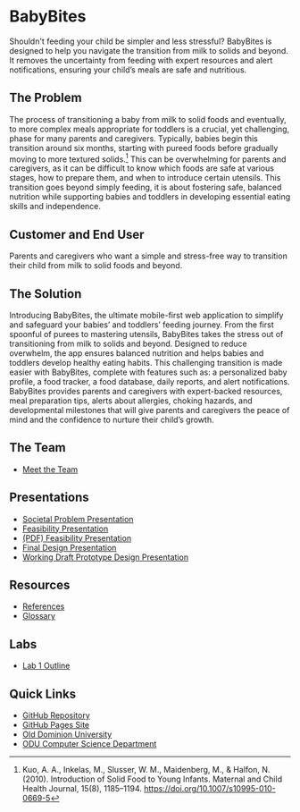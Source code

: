 # BabyBites

Shouldn't feeding your child be simpler and less stressful? BabyBites is designed to help you navigate the transition from milk to solids and beyond. It removes the uncertainty from feeding with expert resources and alert notifications, ensuring your child’s meals are safe and nutritious.

## The Problem
The process of transitioning a baby from milk to solid foods and eventually, to more complex meals appropriate for toddlers is a crucial, yet challenging, phase for many parents and caregivers. 
Typically, babies begin this transition around six months, starting with pureed foods before gradually moving to more textured solids.[^1] This can be overwhelming for parents and caregivers, as it can be difficult to know which foods are safe at various stages, how to prepare them, and when to introduce certain utensils.
This transition goes beyond simply feeding, it is about fostering safe, balanced nutrition while supporting babies and toddlers in developing essential eating skills and independence.

[^1]: Kuo, A. A., Inkelas, M., Slusser, W. M., Maidenberg, M., & Halfon, N. (2010). Introduction of Solid Food to Young Infants. Maternal and Child Health Journal, 15(8), 1185–1194. https://doi.org/10.1007/s10995-010-0669-5

## Customer and End User
Parents and caregivers who want a simple and stress-free way to transition their child from milk to solid foods and beyond.

## The Solution
Introducing BabyBites, the ultimate mobile-first web application to simplify and safeguard your babies’ and toddlers’ feeding journey. From the first spoonful of purees to mastering utensils, BabyBites takes the stress out of transitioning from milk to solids and beyond. Designed to reduce overwhelm, the app ensures balanced nutrition and helps babies and toddlers develop healthy eating habits. 
This challenging transition is made easier with BabyBites, complete with features such as: a personalized baby profile, a food tracker, a food database, daily reports, and alert notifications.
BabyBites provides parents and caregivers with expert-backed resources, meal preparation tips, alerts about allergies, choking hazards, and developmental milestones that will give parents and caregivers the peace of mind and the confidence to nurture their child’s growth.

## The Team
  - <a href="./website/the_team.html">Meet the Team</a>

## Presentations
  - <a href="./website/presentations.html#Societal-Problem-Presentation">Societal Problem Presentation</a>
  - <a href="./website/presentations.html#Feasibility-Presentation">Feasibility Presentation</a>
  - <a href="./website/assets/BabyBites.pdf">(PDF) Feasibility Presentation</a>
  - <a href="./website/presentations.html#Final-Design-Presentation">Final Design Presentation</a>
  - <a href="./website/presentations.html#Working-Draft-Prototype-Design-Presentation">Working Draft Prototype Design Presentation</a>

## Resources  
  - <a href="./website/references.html">References</a>
  - <a href="./website/glossary.html">Glossary</a>

## Labs
  - <a href="./website/labs.html#Lab-1-Outline">Lab 1 Outline</a>

## Quick Links
  - <a href="https://github.com/dledw001/BabyBites">GitHub Repository</a>
  - <a href="https://dledw001.github.io/BabyBites/">GitHub Pages Site</a>
  - <a href="http://www.odu.edu/">Old Dominion University</a>
  - <a href="http://www.cs.odu.edu/">ODU Computer Science Department</a>
